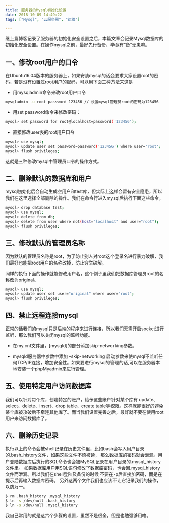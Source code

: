 ```yaml
---
title: 服务器的Mysql初始化设置
date: 2018-10-09 14:49:22
tags: ["Mysql", "云服务器", "运维"]

---
```


继上篇博客记录了服务器的初始化安全设置之后，本篇文章会记录Mysql数据库的初始化安全设置。在操作mysql之前，最好先行备份，毕竟有“备”无患嘛。

## 一、修改root用户的口令

在Ubuntu16.04版本的服务器上，如果安装mysql的话会要求大家设置root的密码，若是没有设置过root用户的密码，可以用下面三种方法来这是

- 用mysqladmin命令来改root用户口令

```bash
mysqladmin -u root password 123456 // 设置mysql管理员root的密码为123456
```

- 用set password命令来修改密码：

```bash
mysql> set password for root@localhost=password('123456');

```

- 直接修改user表的root用户口令

```bash
mysql> use mysql;
mysql> update user set password=password('123456') where user='root';
mysql> flush privileges;
```

这就是三种修改mysql中管理员口令的操作方式。

<!--more-->

## 二、删除默认的数据库和用户

mysql初始化后会自动生成空用户和test库，但实际上这样会留有安全隐患，所以我们在这里选择全部删除的操作。我们在命令行进入mysql后执行下面这些命令。

```bash
mysql> drop database test;
mysql> use mysql;
mysql> delete from db;
mysql> delete from user where not(host="localhost" and user="root");
mysql> flush privileges;
```

## 三、修改默认的管理员名称

因为默认的管理员名称是root，为了防止别人对root这个登录名进行暴力破解，我们最好也能把root用户的名称改掉，防止穷举破解。

同样的执行下面的操作就能修改用户名，这个例子里我们把数据库管理员root的名称改为original。

```bash
mysql> use mysql;
mysql> update user set user="original" where user="root";
mysql> flush privileges;
```

## 四、禁止远程连接mysql

正常的话我们的mysql只是后端的程序来进行连接，所以我们无需开启socket进行监听，那么我们可以关闭mysql的监听功能。

- 在my.cnf文件里，[mysqld]的部分添加skip-networking参数。

- mysqld服务器中参数中添加 –skip-networking 启动参数来使mysql不监听任何TCP/IP连接，增加安全性。如果要进行mysql的管理的话,可以在服务器本地安装一个phpMyadmin来进行管理。

## 五、使用特定用户访问数据库

我们可以针对每个库，创建特定的账户，给予这些账户针对某个库有 update、select、delete、insert、drop table、create table等权限。这样就能很好的避免某个库被攻破后不牵连其他库了。而当我们设置完善之后，最好就不要在使用root用户来访问数据库了。

## 六、删除历史记录

执行以上的命令会被shell记录在历史文件里，比如bash会写入用户目录的.bash_history文件，如果这些文件不慎被读，
那么数据库的密码就会泄漏。用户登陆数据库后执行的SQL命令也会被MySQL记录在用户目录的.mysql_history文件里。
如果数据库用户用SQL语句修改了数据库密码，也会因.mysql_history文件而泄漏。所以我们在shell登陆及备份的时候
不要在-p后直接加密码，而是在提示后再输入数据库密码。 另外这两个文件我们也应该不让它记录我们的操作，以防万一。

```bash
$ rm .bash_history .mysql_history
$ ln -s /dev/null .bash_history
$ ln -s /dev/null .mysql_history
```

我自己常用的就是这六个步骤的设置，虽然不是很全，但是也勉强够用咯。